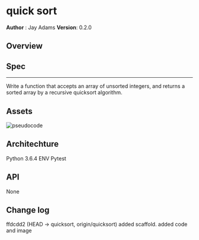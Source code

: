 # quick sort
**Author** : Jay Adams
**Version**: 0.2.0

## Overview



## Spec
---------------
Write a function that accepts an array of unsorted integers, and returns a sorted array by a recursive quicksort algorithm. 


## Assets
![pseudocode](../../assets/quicksort.jpg)



## Architechture  
Python 3.6.4
ENV
Pytest


## API
None

## Change log
ffdcdd2 (HEAD -> quicksort, origin/quicksort) added scaffold.  added code and image